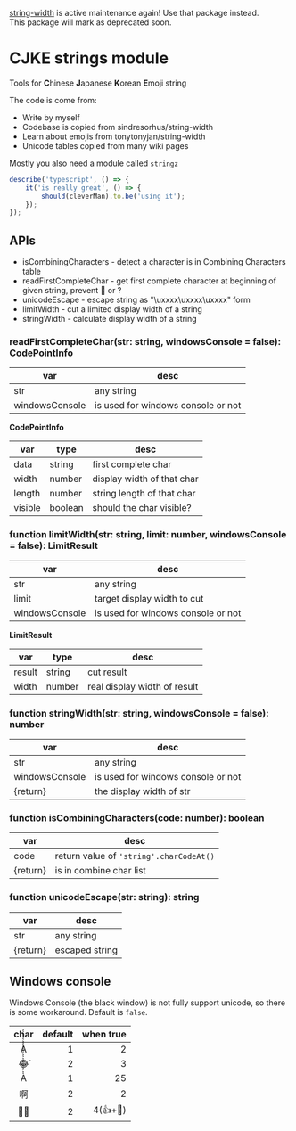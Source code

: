 [string-width](https://www.npmjs.com/package/string-width) is active maintenance again! Use that package instead.  
This package will mark as deprecated soon.

# CJKE strings module

Tools for **C**hinese **J**apanese **K**orean **E**moji string

The code is come from:

-   Write by myself
-   Codebase is copied from sindresorhus/string-width
-   Learn about emojis from tonytonyjan/string-width
-   Unicode tables copied from many wiki pages

Mostly you also need a module called `stringz`

```typescript
describe('typescript', () => {
	it('is really great', () => {
		should(cleverMan).to.be('using it');
	});
});
```

## APIs

-   isCombiningCharacters - detect a character is in Combining Characters table
-   readFirstCompleteChar - get first complete character at beginning of given string, prevent ￿ or ?
-   unicodeEscape - escape string as "\uxxxx\uxxxx\uxxxx" form
-   limitWidth - cut a limited display width of a string
-   stringWidth - calculate display width of a string

### readFirstCompleteChar(str: string, windowsConsole = false): CodePointInfo

| var            | desc                               |
| -------------- | ---------------------------------- |
| str            | any string                         |
| windowsConsole | is used for windows console or not |

**CodePointInfo**

| var     | type    | desc                       |
| ------- | ------- | -------------------------- |
| data    | string  | first complete char        |
| width   | number  | display width of that char |
| length  | number  | string length of that char |
| visible | boolean | should the char visible?   |

### function limitWidth(str: string, limit: number, windowsConsole = false): LimitResult

| var            | desc                               |
| -------------- | ---------------------------------- |
| str            | any string                         |
| limit          | target display width to cut        |
| windowsConsole | is used for windows console or not |

**LimitResult**

| var    | type   | desc                         |
| ------ | ------ | ---------------------------- |
| result | string | cut result                   |
| width  | number | real display width of result |

### function stringWidth(str: string, windowsConsole = false): number

| var            | desc                               |
| -------------- | ---------------------------------- |
| str            | any string                         |
| windowsConsole | is used for windows console or not |
| {return}       | the display width of str           |

### function isCombiningCharacters(code: number): boolean

| var      | desc                                    |
| -------- | --------------------------------------- |
| code     | return value of `'string'.charCodeAt()` |
| {return} | is in combine char list                 |

### function unicodeEscape(str: string): string

| var      | desc           |
| -------- | -------------- |
| str      | any string     |
| {return} | escaped string |

## Windows console

Windows Console (the black window) is not fully support unicode, so there is some workaround. Default is `false`.

| char | default | when true |
| :--: | ------: | --------: |
|  À   |       1 |         2 |
|  😂̀  |       2 |         3 |
|  À̀̀̀̀̀̀̀̀̀̀̀̀̀̀̀̀̀̀̀̀̀̀̀   |       1 |        25 |
|  啊  |       2 |         2 |
|  👍🏽  |       2 |  4(👍+🏽) |
